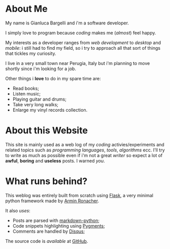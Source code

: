 About Me
========

My name is Gianluca Bargelli and i'm a software developer.

I simply love to program because *coding* makes me (*almost*) feel happy.

My interests as a developer ranges from *web development* to *desktop* and *mobile*: i still had to find my field, so i try to approach all that sort of things that tickles my curiosity.

I live in a very small town near Perugia, Italy but i'm planning to move shortly since i'm looking for a job.

Other things i **love** to do in my spare time are:

*  Read books;
*  Listen music;
*  Playing guitar and drums;
*  Take very long walks;
*  Enlarge my vinyl records collection.

About this Website
==================

This site is mainly used as a web log of my *coding* activies/experiments and related topics such as *programming languages*, *tools*, *algorithms* ecc.
I'll try to write as much as possible even if i'm not a great *writer* so expect a lot of **awful**, **boring** and **useless** posts. I warned *you*.

What runs behind?
=================
This weblog was entirely built from scratch using [Flask][1], a very minimal python framework made by [Armin Ronacher][2].

It also *uses*:

*  Posts are parsed with [markdown-python][3];
*  Code snippets highlighting using [Pygments][4];
*  Comments are handled by [Disqus][5];

The source code is *available* at [GitHub][6].

[1]: http://flask.pocoo.org
[2]: http://lucumr.pocoo.org/
[3]: http://www.freewisdom.org/projects/python-markdown/
[4]: http://pygments.org/
[5]: http://disqus.com/
[6]: http://www.github.com/proudlygeek/
